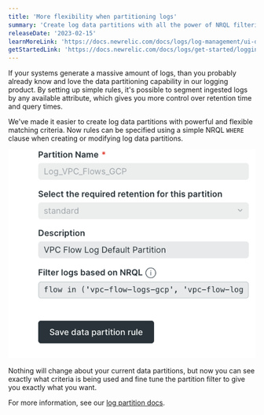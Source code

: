 ```yaml
---
title: 'More flexibility when partitioning logs'
summary: 'Create log data partitions with all the power of NRQL filtering'
releaseDate: '2023-02-15'
learnMoreLink: 'https://docs.newrelic.com/docs/logs/log-management/ui-data/data-partitions'
getStartedLink: 'https://docs.newrelic.com/docs/logs/get-started/logging-best-practices/#partitions'
---
```


If your systems generate a massive amount of logs, than you probably already know and love the data partitioning capability in our logging product. By setting up simple rules, it's possible to segment ingested logs by any available attribute, which gives you more control over retention time and query times.

We've made it easier to create log data partitions with powerful and flexible matching criteria. Now rules can be specified using a simple NRQL `WHERE` clause when creating or modifying log data partitions.

![Log data partition using nrql where clause](./images/data-partitions-improvements.png "A screenshot that shows data partition update using nrql where clause")

Nothing will change about your current data partitions, but now you can see exactly what criteria is being used and fine tune the partition filter to give you exactly what you want.

For more information, see our [log partition docs](https://docs.newrelic.com/docs/logs/log-management/ui-data/data-partitions).
